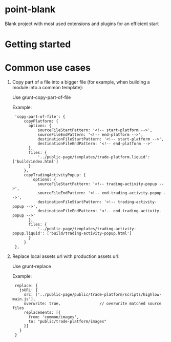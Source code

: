 point-blank
===========

Blank project with most used extensions and plugins for an efficient start


Getting started
===============




Common use cases
================


1. Copy part of a file into a bigger file (for example, when building a module into a common template):

	Use grunt-copy-part-of-file

	Example:

		'copy-part-of-file': {
			copyPlatform: {
			  options: {
			      sourceFileStartPattern: '<!-- start-platform -->',
			      sourceFileEndPattern: '<!-- end-platform -->',
			      destinationFileStartPattern: '<!-- start-platform -->',
			      destinationFileEndPattern: '<!-- end-platform -->'
			  },	
			  files: {
			      '../public-page/templates/trade-platform.liquid': ['build/index.html']
			  }
			},
			copyTradingActivityPopup: {
				options: {
			      sourceFileStartPattern: '<!-- trading-activity-popup -->',
			      sourceFileEndPattern: '<!-- end-trading-activity-popup -->',
			      destinationFileStartPattern: '<!-- trading-activity-popup -->',
			      destinationFileEndPattern: '<!-- end-trading-activity-popup -->'
			  },	
			  files: {
			      '../public-page/templates/trading-activity-popup.liquid': ['build/trading-activity-popup.html']
			  }
			}
		},


2. Replace local assets url with production assets url:
	
	Use grunt-replace

	Example: 

		replace: {
		  jsURL: {
		    src: ['../public-page/public/trade-platform/scripts/highlow-main.js'],
		    overwrite: true,                 // overwrite matched source files
		    replacements: [{
		      from: 'common/images',		      
		      to: "public/trade-platform/images"
		    }]
		  }
		}




